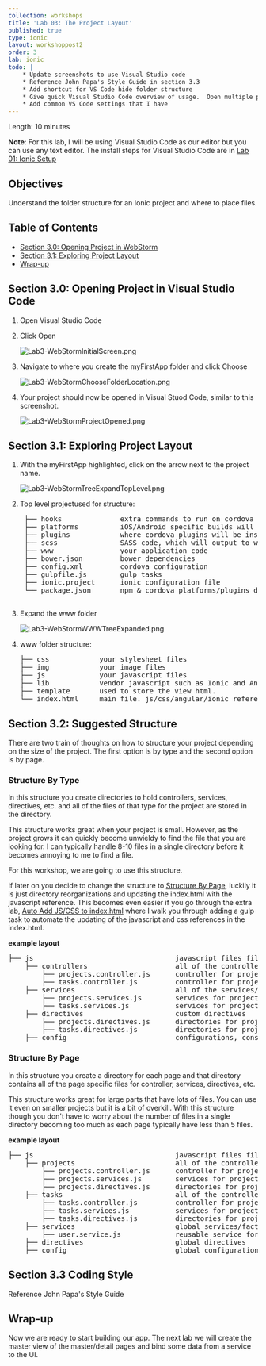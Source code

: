 ```yaml
---
collection: workshops
title: 'Lab 03: The Project Layout'
published: true
type: ionic
layout: workshoppost2
order: 3
lab: ionic
todo: |
    * Update screenshots to use Visual Studio code
    * Reference John Papa's Style Guide in section 3.3
    * Add shortcut for VS Code hide folder structure
    * Give quick Visual Studio Code overview of usage.  Open multiple panes. Git usage. see open files close all open files
    * Add common VS Code settings that I have
---
```




Length: 10 minutes

**Note**: For this lab, I will be using Visual Studio Code as our editor but you can use any text editor.  The install steps for Visual Studio Code are in [Lab 01: Ionic Setup](../IonicWorkshop-Lab1-InstallingIonic/)

## Objectives

Understand the folder structure for an Ionic project and where to place files.

<!-- START doctoc generated TOC please keep comment here to allow auto update -->
<!-- DON'T EDIT THIS SECTION, INSTEAD RE-RUN doctoc TO UPDATE -->
<h2>Table of Contents</h2>

- [Section 3.0: Opening Project in WebStorm](#section-30-opening-project-in-webstorm)
- [Section 3.1: Exploring Project Layout](#section-31-exploring-project-layout)
- [Wrap-up](#wrap-up)

<!-- END doctoc generated TOC please keep comment here to allow auto update -->

## Section 3.0: Opening Project in Visual Studio Code

1. Open Visual Studio Code
1. Click Open
    
    ![Lab3-WebStormInitialScreen.png](../images/Lab3/Lab3-WebStormInitialScreen.png)
    
1. Navigate to where you create the myFirstApp folder and click Choose

    ![Lab3-WebStormChooseFolderLocation.png](../images/Lab3/Lab3-WebStormChooseFolderLocation.png)
    
1. Your project should now be opened in Visual Stuod Code, similar to this screenshot.

    ![Lab3-WebStormProjectOpened.png](../images/lab3/Lab3-WebStormProjectOpened.png)



## Section 3.1: Exploring Project Layout

1. With the myFirstApp highlighted, click on the arrow next to the project name.

    ![Lab3-WebStormTreeExpandTopLevel.png](../images/Lab3/Lab3-WebStormTreeExpandTopLevel.png)

1. Top level projectused for structure:

    <pre>
    ├── hooks &nbsp; &nbsp; &nbsp; &nbsp; &nbsp; &nbsp; &nbsp;extra commands to run on cordova build
    ├── platforms &nbsp; &nbsp; &nbsp; &nbsp; &nbsp;iOS/Android specific builds will reside here
    ├── plugins &nbsp; &nbsp; &nbsp; &nbsp; &nbsp; &nbsp;where cordova plugins will be installed
    ├── scss &nbsp; &nbsp; &nbsp; &nbsp; &nbsp; &nbsp; &nbsp; SASS code, which will output to www/css/
    ├── www &nbsp; &nbsp; &nbsp; &nbsp; &nbsp; &nbsp; &nbsp; &nbsp;your application code
    ├── bower.json &nbsp; &nbsp; &nbsp; &nbsp; bower dependencies
    ├── config.xml &nbsp; &nbsp; &nbsp; &nbsp; cordova configuration
    ├── gulpfile.js &nbsp; &nbsp; &nbsp; &nbsp;gulp tasks
    ├── ionic.project &nbsp; &nbsp; &nbsp;ionic configuration file
    └── package.json &nbsp; &nbsp; &nbsp; npm & cordova platforms/plugins dependencies
    </pre>

1. Expand the www folder

    ![Lab3-WebStormWWWTreeExpanded.png](../images/Lab3/Lab3-WebStormWWWTreeExpanded.png)
    
1.  www folder structure:

    <pre>
    ├── css &nbsp; &nbsp; &nbsp; &nbsp; &nbsp; &nbsp;your stylesheet files
    ├── img &nbsp; &nbsp; &nbsp; &nbsp; &nbsp; &nbsp;your image files
    ├── js &nbsp; &nbsp; &nbsp; &nbsp; &nbsp; &nbsp; your javascript files
    ├── lib &nbsp; &nbsp; &nbsp; &nbsp; &nbsp; &nbsp;vendor javascript such as Ionic and Angular
    ├── template &nbsp; &nbsp; &nbsp; used to store the view html.
    └── index.html &nbsp; &nbsp; main file. js/css/angular/ionic references
    </pre>

## Section 3.2: Suggested Structure

There are two train of thoughts on how to structure your project depending on the size of the project.  The first option is by type and the second option is by page.

### Structure By Type

In this structure you create directories to hold controllers, services, directives, etc. and all of the files of that type for the project are stored in the directory.

This structure works great when your project is small.  However, as the project grows it can quickly become unwieldy to find the file that you are looking for.  I can typically handle 8-10 files in a single directory before it becomes annoying to me to find a file.

For this workshop, we are going to use this structure.

If later on you decide to change the structure to [Structure By Page](#structure-by-page), luckily it is just directory reorganizations and updating the index.html with the javascript reference.  This becomes even easier if you go through the extra lab, [Auto Add JS/CSS to index.html](../IonicWorkshop-Extra-GulpInject/) where I walk you through adding a gulp task to automate the updating of the javascript and css references in the index.html.

**example layout**

<pre>
├── js &nbsp; &nbsp; &nbsp; &nbsp; &nbsp; &nbsp; &nbsp; &nbsp; &nbsp; &nbsp;&nbsp; &nbsp; &nbsp; &nbsp; &nbsp; &nbsp; &nbsp; javascript files files
&nbsp; &nbsp; ├── controllers &nbsp; &nbsp; &nbsp; &nbsp; &nbsp; &nbsp;  &nbsp;  &nbsp; &nbsp; all of the controllers
&nbsp; &nbsp; &nbsp; &nbsp; ├── projects.controller.js &nbsp; &nbsp; &nbsp;controller for projects page
&nbsp; &nbsp; &nbsp; &nbsp; ├── tasks.controller.js &nbsp; &nbsp;&nbsp; &nbsp; &nbsp;controller for projects page
&nbsp; &nbsp; ├── services &nbsp; &nbsp; &nbsp; &nbsp; &nbsp; &nbsp; &nbsp;  &nbsp;  &nbsp;  &nbsp; all of the services/factories
&nbsp; &nbsp; &nbsp; &nbsp; ├── projects.services.js &nbsp; &nbsp; &nbsp; &nbsp;services for projects page
&nbsp; &nbsp; &nbsp; &nbsp; ├── tasks.services.js  &nbsp; &nbsp; &nbsp; &nbsp; &nbsp;services for projects page
&nbsp; &nbsp; ├── directives  &nbsp;  &nbsp;  &nbsp;  &nbsp;&nbsp;&nbsp; &nbsp; &nbsp; &nbsp; &nbsp;custom directives
&nbsp; &nbsp; &nbsp; &nbsp; ├── projects.directives.js &nbsp;&nbsp; &nbsp; directories for project page
&nbsp; &nbsp; &nbsp; &nbsp; ├── tasks.directives.js &nbsp; &nbsp;&nbsp;&nbsp; &nbsp; directories for project page
&nbsp; &nbsp; ├── config &nbsp;  &nbsp;  &nbsp;  &nbsp; &nbsp; &nbsp; &nbsp; &nbsp; &nbsp; &nbsp; &nbsp; configurations, constants, etc
</pre>

### Structure By Page

In this structure you create a directory for each page and that directory contains all of the page specific files for controller, services, directives, etc.

This structure works great for large parts that have lots of files.  You can use it even on smaller projects but it is a bit of overkill.  With this structure though you don't have to worry about the number of files in a single directory becoming too much as each page typically have less than 5 files.

**example layout**

<pre>
├── js &nbsp; &nbsp; &nbsp; &nbsp; &nbsp; &nbsp; &nbsp; &nbsp; &nbsp; &nbsp;&nbsp; &nbsp; &nbsp;&nbsp; &nbsp; &nbsp;&nbsp; &nbsp; javascript files files
&nbsp; &nbsp; ├── projects&nbsp; &nbsp; &nbsp; &nbsp; &nbsp; &nbsp;&nbsp; &nbsp; &nbsp;&nbsp; &nbsp; &nbsp;&nbsp; &nbsp;all of the controllers
&nbsp; &nbsp; &nbsp; &nbsp; ├── projects.controller.js &nbsp; &nbsp; &nbsp;controller for projects page
&nbsp; &nbsp; &nbsp; &nbsp; ├── projects.services.js &nbsp; &nbsp; &nbsp; &nbsp;services for projects page
&nbsp; &nbsp; &nbsp; &nbsp; ├── projects.directives.js &nbsp;&nbsp; &nbsp; directories for project page
&nbsp; &nbsp; ├── tasks&nbsp; &nbsp; &nbsp; &nbsp; &nbsp; &nbsp;&nbsp; &nbsp; &nbsp;&nbsp; &nbsp; &nbsp;&nbsp; &nbsp; &nbsp; all of the controllers
&nbsp; &nbsp; &nbsp; &nbsp; ├── tasks.controller.js &nbsp; &nbsp;&nbsp; &nbsp; &nbsp;controller for projects page
&nbsp; &nbsp; &nbsp; &nbsp; ├── tasks.services.js  &nbsp; &nbsp; &nbsp; &nbsp; &nbsp;services for projects page
&nbsp; &nbsp; &nbsp; &nbsp; ├── tasks.directives.js &nbsp; &nbsp;&nbsp;&nbsp; &nbsp; directories for project page
&nbsp; &nbsp; ├── services &nbsp; &nbsp; &nbsp; &nbsp; &nbsp; &nbsp; &nbsp; &nbsp; &nbsp; &nbsp; &nbsp; &nbsp;global services/factories
&nbsp; &nbsp; &nbsp; &nbsp; ├── user.service.js &nbsp; &nbsp;&nbsp;&nbsp; &nbsp; &nbsp;&nbsp; &nbsp;reusable service for users
&nbsp; &nbsp; ├── directives &nbsp;&nbsp; &nbsp; &nbsp; &nbsp; &nbsp; &nbsp; &nbsp; &nbsp; &nbsp;&nbsp; &nbsp;global directives
&nbsp; &nbsp; ├── config &nbsp; &nbsp; &nbsp; &nbsp; &nbsp; &nbsp; &nbsp; &nbsp; &nbsp; &nbsp; &nbsp; &nbsp; &nbsp;global configurations
</pre>

## Section 3.3 Coding Style

Reference John Papa's Style Guide

## Wrap-up

Now we are ready to start building our app.  The next lab we will create the master view of the master/detail pages and bind some data from a service to the UI.